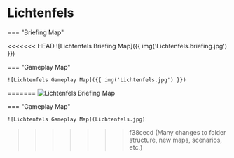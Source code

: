 # Lichtenfels

=== "Briefing Map"

<<<<<<< HEAD
    ![Lichtenfels Briefing Map]({{ img('Lichtenfels.briefing.jpg') }})

=== "Gameplay Map"

    ![Lichtenfels Gameplay Map]({{ img('Lichtenfels.jpg') }})
=======
    ![Lichtenfels Briefing Map](Lichtenfels.briefing.jpg)

=== "Gameplay Map"

    ![Lichtenfels Gameplay Map](Lichtenfels.jpg)
>>>>>>> f38cecd (Many changes to folder structure, new maps, scenarios, etc.)
